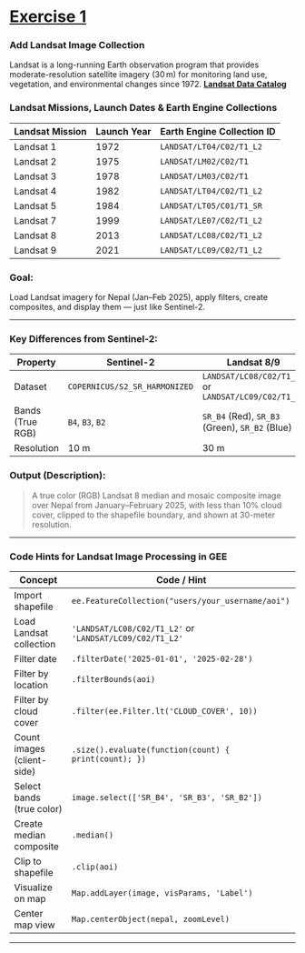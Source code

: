 # <u>**Exercise 1**</u>

### **Add Landsat Image Collection**
Landsat is a long-running Earth observation program that provides moderate-resolution satellite imagery (30 m) for monitoring land use, vegetation, and environmental changes since 1972.
**[Landsat Data Catalog](https://developers.google.com/earth-engine/datasets/catalog/landsat)**

### Landsat Missions, Launch Dates & Earth Engine Collections

| Landsat Mission | Launch Year  | Earth Engine Collection ID |
| --------------- | -------------| ---------------------------|
| Landsat 1       | 1972         | `LANDSAT/LT04/C02/T1_L2`   |
| Landsat 2       | 1975         | `LANDSAT/LM02/C02/T1`      |
| Landsat 3       | 1978         | `LANDSAT/LM03/C02/T1`      |
| Landsat 4       | 1982         | `LANDSAT/LT04/C02/T1_L2`   |
| Landsat 5       | 1984         | `LANDSAT/LT05/C01/T1_SR`   |
| Landsat 7       | 1999         | `LANDSAT/LE07/C02/T1_L2`   |
| Landsat 8       | 2013         | `LANDSAT/LC08/C02/T1_L2`   |
| Landsat 9       | 2021         | `LANDSAT/LC09/C02/T1_L2`   |

### **Goal:**
Load Landsat imagery for Nepal (Jan–Feb 2025), apply filters, create composites, and display them — just like Sentinel-2.

---
### **Key Differences from Sentinel-2:**
| Property         | Sentinel-2                    | Landsat 8/9                                          |
| ---------------- | ----------------------------- | ---------------------------------------------------- |
| Dataset          | `COPERNICUS/S2_SR_HARMONIZED` | `LANDSAT/LC08/C02/T1_L2` or `LANDSAT/LC09/C02/T1_L2` |
| Bands (True RGB) | `B4`, `B3`, `B2`              | `SR_B4` (Red), `SR_B3` (Green), `SR_B2` (Blue)       |
| Resolution       | 10 m                          | 30 m                                                 |

### **Output (Description):**

> A true color (RGB) Landsat 8 median and mosaic composite image over Nepal from January–February 2025, with less than 10% cloud cover, clipped to the shapefile boundary, and shown at 30-meter resolution.

---

### **Code Hints for Landsat Image Processing in GEE**
| **Concept**                | **Code / Hint**                                              |
| -------------------------- | ------------------------------------------------------------ |
| Import shapefile           | `ee.FeatureCollection("users/your_username/aoi")` |
| Load Landsat collection    | `'LANDSAT/LC08/C02/T1_L2'` or `'LANDSAT/LC09/C02/T1_L2'`     |
| Filter date                | `.filterDate('2025-01-01', '2025-02-28')`                    |
| Filter by location         | `.filterBounds(aoi)`                                       |
| Filter by cloud cover      | `.filter(ee.Filter.lt('CLOUD_COVER', 10))`                   |
| Count images (client-side) | `.size().evaluate(function(count) { print(count); })`        |
| Select bands (true color)  | `image.select(['SR_B4', 'SR_B3', 'SR_B2'])`                  |
| Create median composite    | `.median()`                                                  |
| Clip to shapefile          | `.clip(aoi)`                                               |
| Visualize on map           | `Map.addLayer(image, visParams, 'Label')`                    |
| Center map view            | `Map.centerObject(nepal, zoomLevel)`                         |
---